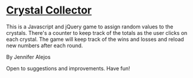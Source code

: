 # [Crystal Collector](https://alejosjen.github.io/unit-4-game/)
This is a Javascript and jQuery game to assign random values to the crystals. There's a counter to keep track of the totals as the user clicks on each crystal. The game will keep track of the wins and losses and reload new numbers after each round.

By Jennifer Alejos

Open to suggestions and improvements. Have fun!
